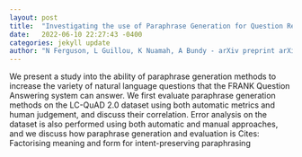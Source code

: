 ```yaml
---
layout: post
title:  "Investigating the use of Paraphrase Generation for Question Reformulation in the FRANK QA system"
date:   2022-06-10 22:27:43 -0400
categories: jekyll update
author: "N Ferguson, L Guillou, K Nuamah, A Bundy - arXiv preprint arXiv:2206.02737, 2022"
---
```

We present a study into the ability of paraphrase generation methods to increase the variety of natural language questions that the FRANK Question Answering system can answer. We first evaluate paraphrase generation methods on the LC-QuAD 2.0 dataset using both automatic metrics and human judgement, and discuss their correlation. Error analysis on the dataset is also performed using both automatic and manual approaches, and we discuss how paraphrase generation and evaluation is  Cites: Factorising meaning and form for intent-preserving paraphrasing